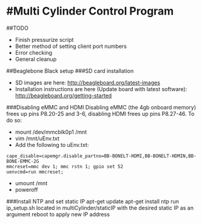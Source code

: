 #Multi Cylinder Control Program
==============

##TODO
- Finish pressurize script
- Better method of setting client port numbers
- Error checking
- General cleanup

##Beaglebone Black setup
###SD card installation
- SD images are here: http://beagleboard.org/latest-images
- Installation instructions are here (Update board with latest software): http://beagleboard.org/getting-started

###Disabling eMMC and HDMI
Disabling eMMC (the 4gb onboard memory) frees up pins P8.20-25 and 3-6, disabling HDMI frees up pins P8.27-46.  To do so:
- mount /dev/mmcblk0p1 /mnt
- vim /mnt/uEnv.txt
- Add the following to uEnv.txt:
```
cape_disable=capemgr.disable_partno=BB-BONELT-HDMI,BB-BONELT-HDMIN,BB-BONE-EMMC-2G
mmcreset=mmc dev 1; mmc rstn 1; gpio set 52
uenvcmd=run mmcreset;
```
- umount /mnt
- poweroff

###Install NTP and set static IP
apt-get update
apt-get install ntp
run ip_setup.sh located in multiCylinder/staticIP with the desired static IP as an argument
reboot to apply new IP address

